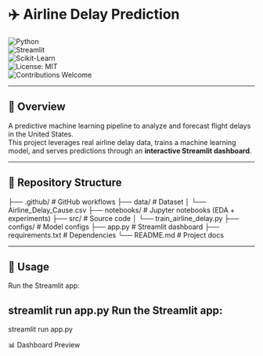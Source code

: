 # ✈️ Airline Delay Prediction  

![Python](https://img.shields.io/badge/Python-3.9%2B-blue)  
![Streamlit](https://img.shields.io/badge/Streamlit-Dashboard-ff4b4b)  
![Scikit-Learn](https://img.shields.io/badge/Scikit--Learn-ML%20Model-orange)  
![License: MIT](https://img.shields.io/badge/License-MIT-green.svg)  
![Contributions Welcome](https://img.shields.io/badge/Contributions-Welcome-brightgreen)  

---

## 📌 Overview  
A predictive machine learning pipeline to analyze and forecast flight delays in the United States.  
This project leverages real airline delay data, trains a machine learning model, and serves predictions through an **interactive Streamlit dashboard**.  

---

## 📂 Repository Structure
├── .github/                # GitHub workflows
├── data/                   # Dataset
│   └── Airline_Delay_Cause.csv
├── notebooks/              # Jupyter notebooks (EDA + experiments)
├── src/                    # Source code
│   └── train_airline_delay.py
├── configs/                # Model configs
├── app.py                  # Streamlit dashboard
├── requirements.txt        # Dependencies
└── README.md               # Project docs

---


## 🚀 Usage
Run the Streamlit app:

streamlit run app.py
Run the Streamlit app:
---
streamlit run app.py


📊 Dashboard Preview
